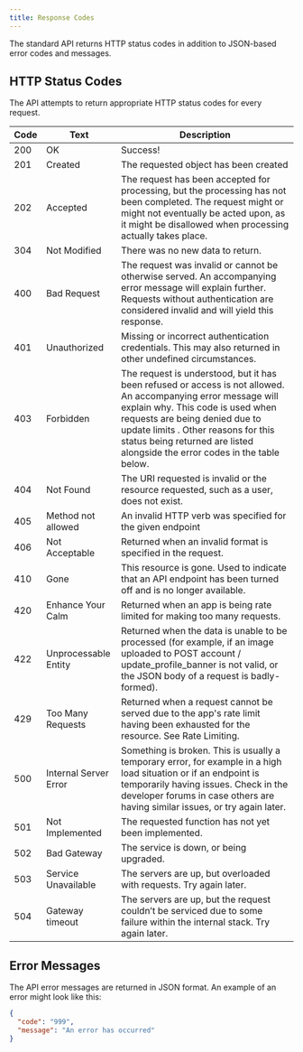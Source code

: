 ```yaml
---
title: Response Codes
---
```


The standard  API returns HTTP status codes in addition to JSON-based error codes and messages.


## HTTP Status Codes

The API attempts to return appropriate HTTP status codes for every request.

Code |	Text |	Description |
--- | --- | ---
200 |	OK |	Success!
201 | Created | The requested object has been created
202 | Accepted | The request has been accepted for processing, but the processing has not been completed. The request might or might not eventually be acted upon, as it might be disallowed when processing actually takes place.
304 |	Not Modified |	There was no new data to return.
400 |	Bad Request	 |The request was invalid or cannot be otherwise served. An accompanying error message will explain further. Requests without authentication are considered invalid and will yield this response.
401 |	Unauthorized |	Missing or incorrect authentication credentials. This may also returned in other undefined circumstances.
403 |	Forbidden |	The request is understood, but it has been refused or access is not allowed. An accompanying error message will explain why. This code is used when requests are being denied due to update limits . Other reasons for this status being returned are listed alongside the error codes in the table below.
404 |	Not Found |	The URI requested is invalid or the resource requested, such as a user, does not exist.
405 | Method not allowed | An invalid HTTP verb was specified for the given endpoint
406 |	Not Acceptable |	Returned when an invalid format is specified in the request.
410 |	Gone |	This resource is gone. Used to indicate that an API endpoint has been turned off and is no longer available.
420 |	Enhance Your Calm |	Returned when an app is being rate limited for making too many requests.
422 |	Unprocessable Entity |	Returned when the data is unable to be processed (for example, if an image uploaded to POST account / update_profile_banner is not valid, or the JSON body of a request is badly-formed).
429 |	Too Many Requests |	Returned when a request cannot be served due to the app's rate limit having been exhausted for the resource. See Rate Limiting.
500 |	Internal Server Error |	Something is broken. This is usually a temporary error, for example in a high load situation or if an endpoint is temporarily having issues. Check in the developer forums in case others are having similar issues,  or try again later.
501 | Not Implemented | The requested function has not yet been implemented.
502 |	Bad Gateway |	The service is down, or being upgraded.
503 |	Service Unavailable |	The servers are up, but overloaded with requests. Try again later.
504 |	Gateway timeout |	The  servers are up, but the request couldn’t be serviced due to some failure within the internal stack. Try again later.

## Error Messages

The API error messages are returned in JSON format.  An example of an error might look like this:

```json
{
  "code": "999",
  "message": "An error has occurred"
}
```
